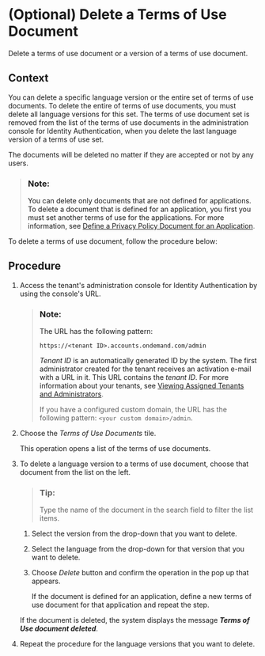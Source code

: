 <!-- loio6ad5df5b1ab04a7bb416c5f5e998668f -->

# \(Optional\) Delete a Terms of Use Document

Delete a terms of use document or a version of a terms of use document.



<a name="loio6ad5df5b1ab04a7bb416c5f5e998668f__context_uqs_f5f_rpb"/>

## Context

You can delete a specific language version or the entire set of terms of use documents. To delete the entire of terms of use documents, you must delete all language versions for this set. The terms of use document set is removed from the list of the terms of use documents in the administration console for Identity Authentication, when you delete the last language version of a terms of use set.

The documents will be deleted no matter if they are accepted or not by any users.

> ### Note:  
> You can delete only documents that are not defined for applications. To delete a document that is defined for an application, you first you must set another terms of use for the applications. For more information, see [Define a Privacy Policy Document for an Application](define-a-privacy-policy-document-for-an-application-9611118.md).

To delete a terms of use document, follow the procedure below:



<a name="loio6ad5df5b1ab04a7bb416c5f5e998668f__steps_rmd_q15_r4"/>

## Procedure

1.  Access the tenant's administration console for Identity Authentication by using the console's URL.

    > ### Note:  
    > The URL has the following pattern:
    > 
    > `https://<tenant ID>.accounts.ondemand.com/admin`
    > 
    > *Tenant ID* is an automatically generated ID by the system. The first administrator created for the tenant receives an activation e-mail with a URL in it. This URL contains the *tenant ID*. For more information about your tenants, see [Viewing Assigned Tenants and Administrators](../viewing-assigned-tenants-and-administrators-f56e6f2.md).
    > 
    > If you have a configured custom domain, the URL has the following pattern: `<your custom domain>/admin`.

2.  Choose the *Terms of Use Documents* tile.

    This operation opens a list of the terms of use documents.

3.  To delete a language version to a terms of use document, choose that document from the list on the left.

    > ### Tip:  
    > Type the name of the document in the search field to filter the list items.

    1.  Select the version from the drop-down that you want to delete.

    2.  Select the language from the drop-down for that version that you want to delete.

    3.  Choose *Delete* button and confirm the operation in the pop up that appears.

        If the document is defined for an application, define a new terms of use document for that application and repeat the step.


    If the document is deleted, the system displays the message ***Terms of Use document deleted***.

4.  Repeat the procedure for the language versions that you want to delete.



